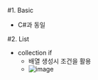 #1. Basic
 - C#과 동일

#2. List
 - collection if
    - 배열 생성시 조건을 활용 
    - ![image](https://github.com/ygyun3937/Dart/assets/74608323/d970c069-e346-4b89-832c-63f15b44b238)


